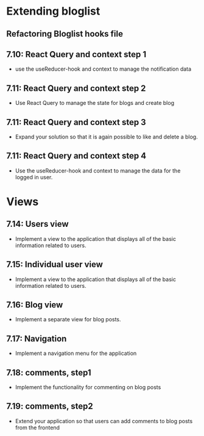 # Extending bloglist

## Refactoring Bloglist hooks file

## 7.10: React Query and context step 1

- use the useReducer-hook and context to manage the notification data

## 7.11: React Query and context step 2

- Use React Query to manage the state for blogs and create blog

## 7.11: React Query and context step 3

- Expand your solution so that it is again possible to like and delete a blog.

## 7.11: React Query and context step 4

- Use the useReducer-hook and context to manage the data for the logged in user.

# Views

## 7.14: Users view

- Implement a view to the application that displays all of the basic information related to users.

## 7.15: Individual user view

- Implement a view to the application that displays all of the basic information related to users.

## 7.16: Blog view

- Implement a separate view for blog posts.

## 7.17: Navigation

- Implement a navigation menu for the application

## 7.18: comments, step1

- Implement the functionality for commenting on blog posts

## 7.19: comments, step2

- Extend your application so that users can add comments to blog posts from the frontend
